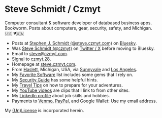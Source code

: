 
# Steve Schmidt / Czmyt

Computer consultant & software developer of databased business apps.<br />
Bookworm.  Posts about computers, gear, security, safety, and Michigan.<br />
🇺🇸  💔🇺🇦

- Posts at [Stephen J. Schmidt (@steve.czmyt.com)](https://bsky.app/profile/steve.czmyt.com) on [Bluesky](https://bsky.app).
- Was [Steve Schmidt (@czmyt)](https://x.com/czmyt/with_replies) on [Twitter / X](https://x.com) before moving to Bluesky.
- Email to [steve@czmyt.com](mailto:steve@czmyt.com).
- [Signal](https://signal.org/) to [czmyt.28](https://signal.me/#u/czmyt.28).
- Homepage at [steve.czmyt.com](https://steve.czmyt.com).
- From [Haslett](https://en.wikipedia.org/wiki/Haslett%2C_Michigan), Michigan, USA, via [Sunnyvale](https://en.wikipedia.org/wiki/Sunnyvale,_California) and [Los Angeles](https://en.wikipedia.org/wiki/Los_Angeles).
- My [Favorite Software](favorite-software.md) list includes some gems that I rely on.
- My [Security Guide](https://github.com/czmyt/security-guide/blob/main/README.md) has some helpful hints.
- My [Travel Tips](travel-tips.md) on how to prepare for your adventures.
- My [YouTube videos](https://www.youtube.com/@sczmyt/videos) are clips that I link to from other sites.
- My [LinkedIn profile](https://www.linkedin.com/in/stephen-schmidt-windsor/) about job skills and hobbies.
- Payments to [Venmo](https://venmo.com/czmyt), [PayPal](https://paypal.me/czmyt), and Google Wallet: Use my email address.

My [(Un)License](UNLICENSE.md) is incorporated herein.
